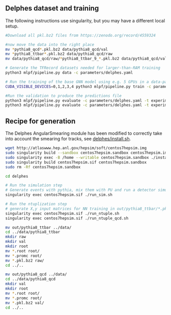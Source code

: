 ## Delphes dataset and training

The following instructions use singularity, but you may have a different local setup.

```bash
#Download all pkl.bz2 files from https://zenodo.org/record/4559324

#now move the data into the right place
mv *pythia8_qcd*.pkl.bz2 data/pythia8_qcd/val
mv *pythia8_ttbar*.pkl.bz2 data/pythia8_qcd/raw
mv data/pythia8_qcd/raw/*pythia8_ttbar_9_*.pkl.bz2 data/pythia8_qcd/val

# Generate the TFRecord datasets needed for larger-than-RAM training
python3 mlpf/pipeline.py data -c parameters/delphes.yaml

# Run the training of the base GNN model using e.g. 5 GPUs in a data-parallel mode
CUDA_VISIBLE_DEVICES=0,1,2,3,4 python3 mlpf/pipeline.py train -c parameters/delphes.yaml

#Run the validation to produce the predictions file
python3 mlpf/pipeline.py evaluate -c parameters/delphes.yaml -t experiments/delphes-* -v "data/pythia8_qcd/val/*.pkl.bz2" -e evaluate_qcd
python3 mlpf/pipeline.py evaluate -c parameters/delphes.yaml -t experiments/delphes-* -v "data/pythia8_ttbar/val/*.pkl.bz2" -e evaluate_ttbar
```

## Recipe for generation
The Delphes AngularSmearing module has been modified to correctly take into account the smearing for tracks, see [delphes/install.sh](delphes/install.sh).

```bash
wget http://atlaswww.hep.anl.gov/hepsim/soft/centos7hepsim.img
sudo singularity build --sandbox centos7hepsim.sandbox centos7hepsim.img
sudo singularity exec -B /home --writable centos7hepsim.sandbox ./install.sh
sudo singularity build centos7hepsim.sif centos7hepsim.sandbox
sudo rm -Rf centos7hepsim.sandbox
```

```bash
cd delphes

# Run the simulation step
# Generate events with pythia, mix them with PU and run a detector simulation using Delphes
singularity exec centos7hepsim.sif ./run_sim.sh

# Run the ntuplization step
# generate X,y input matrices for NN training in out/pythia8_ttbar/*.pkl.bz2
singularity exec centos7hepsim.sif ./run_ntuple.sh
singularity exec centos7hepsim.sif ./run_ntuple_qcd.sh

mv out/pythia8_ttbar ../data/
cd ../data/pythia8_ttbar
mkdir raw
mkdir val
mkdir root
mv *.root root/
mv *.promc root/
mv *.pkl.bz2 raw/
cd ../..

mv out/pythia8_qcd ../data/
cd ../data/pythia8_qcd
mkdir val
mkdir root
mv *.root root/
mv *.promc root/
mv *.pkl.bz2 val/
cd ../..
```

